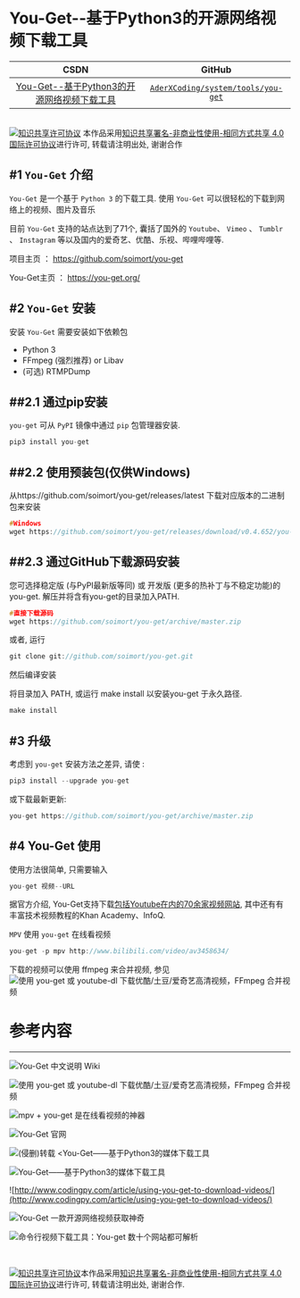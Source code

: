 You-Get--基于Python3的开源网络视频下载工具
=======

| CSDN | GitHub |
|:----:|:------:|
| [You-Get--基于Python3的开源网络视频下载工具](http://blog.csdn.net/gatieme/article/details/61623891) | [`AderXCoding/system/tools/you-get`](https://github.com/gatieme/AderXCoding/tree/master/system/tools/you-get) |

<br>
<a rel="license" href="http://creativecommons.org/licenses/by-nc-sa/4.0/"><img alt="知识共享许可协议" style="border-width:0" src="https://i.creativecommons.org/l/by-nc-sa/4.0/88x31.png" /></a>
本作品采用<a rel="license" href="http://creativecommons.org/licenses/by-nc-sa/4.0/">知识共享署名-非商业性使用-相同方式共享 4.0 国际许可协议</a>进行许可, 转载请注明出处, 谢谢合作
<br>



#1  `You-Get` 介绍
-------

`You-Get` 是一个基于 `Python 3` 的下载工具. 使用 `You-Get` 可以很轻松的下载到网络上的视频、图片及音乐

目前 `You-Get` 支持的站点达到了71个, 囊括了国外的 `Youtube`、 `Vimeo` 、 `Tumblr` 、 `Instagram` 等以及国内的爱奇艺、优酷、乐视、哔哩哔哩等.

项目主页 ： https://github.com/soimort/you-get

You-Get主页 ： https://you-get.org/


#2  `You-Get` 安装
-------


安装 `You-Get` 需要安装如下依赖包

*   Python 3
*   FFmpeg (强烈推荐) or Libav
*   (可选) RTMPDump


##2.1  通过pip安装
-------

`you-get` 可从 `PyPI` 镜像中通过 `pip` 包管理器安装. 

```cpp
pip3 install you-get
```

##2.2   使用预装包(仅供Windows)
-------

从https://github.com/soimort/you-get/releases/latest 下载对应版本的二进制包来安装


```cpp
#Windows
wget https://github.com/soimort/you-get/releases/download/v0.4.652/you-get-0.4.652-win32.exe
```

##2.3 通过GitHub下载源码安装
-------

您可选择稳定版 (与PyPI最新版等同) 或 开发版 (更多的热补丁与不稳定功能)的you-get. 解压并将含有you-get的目录加入PATH.

```cpp
#直接下载源码
wget https://github.com/soimort/you-get/archive/master.zip

```

或者, 运行

```cpp
git clone git://github.com/soimort/you-get.git
```

然后编译安装

将目录加入 PATH, 或运行 make install 以安装you-get 于永久路径.


```cpp
make install
```



#3  升级
-------

考虑到 `you-get` 安装方法之差异, 请使 :

```cpp
pip3 install --upgrade you-get
```
或下载最新更新:

```cpp
you-get https://github.com/soimort/you-get/archive/master.zip
```


#4  You-Get 使用
-------


使用方法很简单, 只需要输入

```cpp
you-get 视频--URL
```

据官方介绍, You-Get支持下载[包括Youtube在内的70余家视频网站](https://you-get.org/), 其中还有有丰富技术视频教程的Khan Academy、InfoQ.


`MPV` 使用 `you-get` 在线看视频

```cpp
you-get -p mpv http://www.bilibili.com/video/av3458634/ 
```


下载的视频可以使用 ffmpeg 来合并视频, 参见![使用 `you-get` 或 `youtube-dl` 下载优酷/土豆/爱奇艺高清视频，`FFmpeg` 合并视频](http://blog.csdn.net/abel_qy/article/details/51067964)





#   参考内容
-------

![`You-Get` 中文说明 `Wiki`](https://github.com/soimort/you-get/wiki/中文说明#%E9%80%89%E9%A1%B9-3-%E4%BA%8Egithub%E4%B8%8B%E8%BD%BD)

![使用 `you-get` 或 `youtube-dl` 下载优酷/土豆/爱奇艺高清视频，`FFmpeg` 合并视频](http://blog.csdn.net/abel_qy/article/details/51067964)

![`mpv` + `you-get` 是在线看视频的神器](https://www.v2ex.com/t/246998)

![`You-Get` 官网](https://you-get.org)

![(侵删)转载 <You-Get——基于Python3的媒体下载工具](http://tieba.baidu.com/p/4553147718)

![You-Get——基于Python3的媒体下载工具](http://www.jianshu.com/p/a3f8df948395)

![http://www.codingpy.com/article/using-you-get-to-download-videos/](http://www.codingpy.com/article/using-you-get-to-download-videos/)

![You-Get 一款开源网络视频获取神奇](http://www.bilibili.com/video/av4366369/)


![命令行视频下载工具：You-get 数十个网站都可解析](https://baijiahao.baidu.com/po/feed/share?wfr=spider&for=pc&context=%7B"sourceFrom"%3A"bjh"%2C"nid"%3A"news_4031325661465239968"%7D)



<br>

<a rel="license" href="http://creativecommons.org/licenses/by-nc-sa/4.0/"><img alt="知识共享许可协议" style="border-width:0" src="https://i.creativecommons.org/l/by-nc-sa/4.0/88x31.png" /></a>本作品采用<a rel="license" href="http://creativecommons.org/licenses/by-nc-sa/4.0/">知识共享署名-非商业性使用-相同方式共享 4.0 国际许可协议</a>进行许可, 转载请注明出处, 谢谢合作.
